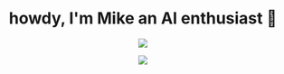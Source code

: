 <h1 align="center">
  howdy, I'm Mike an AI enthusiast 👋
</h1> 

<p align="center">
  <img src="https://github-readme-streak-stats.herokuapp.com/?user=drkostas&theme=gotham"/>
</p>
<p align="center">
  <img src="https://skillicons.dev/icons?i=java,ts,py,rust,c,docker,git,github,githubactions,gitlab,gradle,kubernetes,linux"/>
</p>

<h1></h1>

